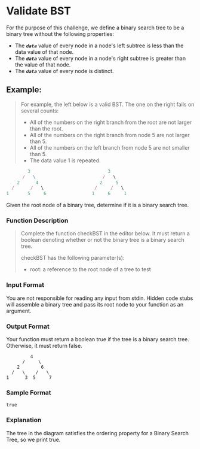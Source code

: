 # Validate BST

For the purpose of this challenge, we define a binary search tree to be a binary tree without the following properties:

-   The **_`data`_** value of every node in a node's left subtree is less than the data value of that node.
-   The **_`data`_** value of every node in a node's right subtree is greater than the value of that node.
-   The **_`data`_** value of every node is distinct.

## **Example:**

> For example, the left below is a valid BST. The one on the right fails on several counts:
>
> -   All of the numbers on the right branch from the root are not larger than the root.
> -   All of the numbers on the right branch from node 5 are not larger than 5.
> -   All of the numbers on the left branch from node 5 are not smaller than 5.
> -   The data value 1 is repeated.

```javascript
        3                             3
      /   \                         /   \
    2      4                       2     5
  /      /   \                   /     /   \
1       5     6                 1     6     1

```

Given the root node of a binary tree, determine if it is a binary search tree.

### **Function Description**

> Complete the function checkBST in the editor below. It must return a boolean denoting whether or not the binary tree is a binary search tree.
>
> checkBST has the following parameter(s):
>
> -   root: a reference to the root node of a tree to test

### **Input Format**

You are not responsible for reading any input from stdin. Hidden code stubs will assemble a binary tree and pass its root node to your function as an argument.

### **Output Format**

Your function must return a boolean true if the tree is a binary search tree. Otherwise, it must return false.

```javasript
         4
      /     \
    2        6
  /   \    /   \
1      3  5     7

```

### **Sample Format**

```
true
```

### **Explanation**

The tree in the diagram satisfies the ordering property for a Binary Search Tree, so we print true.
